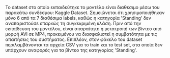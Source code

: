 Το dataset στο οποίο εκπαιδεύτηκε το μοντέλο είναι διαθέσιμο μέσω του παρακάτω συνδέσμου: Kaggle Dataset. Σημειώνεται ότι χρησιμοποιήθηκαν μόνο 6 από τα 7 διαθέσιμα labels, καθώς η κατηγορία
'Standing' δεν αναπαριστούσε επαρκώς τη συγκεκριμένη κλάση. Πριν από την εκπαίδευση του μοντέλου, είναι απαραίτητη η μετατροπή των βίντεο από μορφή AVI σε MP4, προκειμένου να διασφαλιστεί η
συμβατότητα με τις απαιτήσεις του συστήματος. Επιπλέον, στον φάκελο του dataset περιλαμβάνονται τα αρχεία CSV για το train και το test set, στα οποία δεν υπάρχουν αναφορές για τα βίντεο της κατηγορίας
'Standing'.
